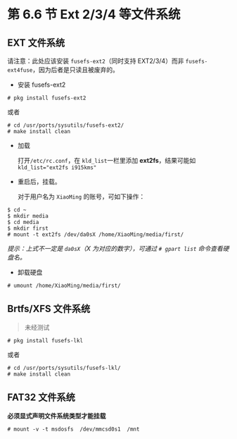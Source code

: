 # 第 6.6 节 Ext 2/3/4 等文件系统

## EXT 文件系统

请注意：此处应该安装 `fusefs-ext2`（同时支持 EXT2/3/4）而非 `fusefs-ext4fuse`，因为后者是只读且被废弃的。

- 安装 fusefs-ext2

```shell-session
# pkg install fusefs-ext2
```

或者

```
# cd /usr/ports/sysutils/fusefs-ext2/ 
# make install clean
```

- 加载

  打开`/etc/rc.conf`，在 `kld_list`一栏里添加 **ext2fs**，结果可能如 `kld_list="ext2fs i915kms"`

- 重启后，挂载。

  对于用户名为 `XiaoMing` 的账号，可如下操作：

```shell-session
$ cd ~
$ mkdir media
$ cd media
$ mkdir first
# mount -t ext2fs /dev/da0sX /home/XiaoMing/media/first/
```

_提示：上式不一定是 `da0sX`（X 为对应的数字），可通过 `# gpart list` 命令查看硬盘名。_

- 卸载硬盘

`# umount /home/XiaoMing/media/first/`

## Brtfs/XFS 文件系统

> 未经测试

```shell-session
# pkg install fusefs-lkl
```

或者

```
# cd /usr/ports/sysutils/fusefs-lkl/ 
# make install clean
```

## FAT32 文件系统

**必须显式声明文件系统类型才能挂载**

```
# mount -v -t msdosfs  /dev/mmcsd0s1  /mnt
```
